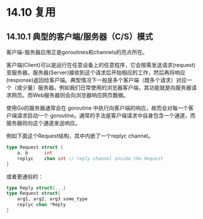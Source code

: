 # 14.10 复用

## 14.10.1 典型的客户端/服务器（C/S）模式

客户端-服务器应用正是goroutines和channels的亮点所在。

客户端(Client)可以是运行在任意设备上的任意程序，它会按需发送请求(request)至服务器。服务器(Server)接收到这个请求后开始相应的工作，然后再将响应(response)返回给客户端。典型情况下一般是多个客户端（既多个请求）对应一个（或少量）服务器。例如我们日常使用的浏览器客户端，其功能就是向服务器请求网页。而Web服务器则会向浏览器响应网页数据。

使用Go的服务器通常会在 goroutine 中执行向客户端的响应，故而会对每一个客户端请求启动一个 goroutine。通常的手法是客户端请求中自身包含一个通道，而服务器则向这个通道发送响应。

例如下面这个Request结构，其中内嵌了一个replyc channel。
```go
type Request struct {
    a, b      int    
    replyc    chan int // reply channel inside the Request
}
```
或者更通俗的：
```go
type Reply struct{...}
type Request struct{
    arg1, arg2, arg3 some_type
    replyc chan *Reply
}
```
 
